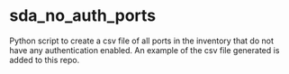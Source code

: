 # sda_no_auth_ports

Python script to create a csv file of all ports in the inventory that do not have any authentication enabled. An example of the csv file generated is added to this repo.
